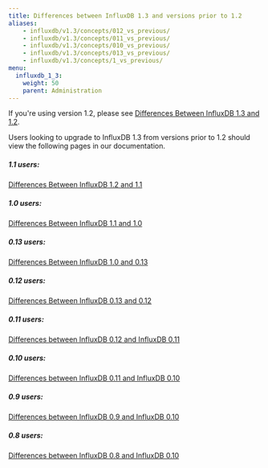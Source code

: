 ```yaml
---
title: Differences between InfluxDB 1.3 and versions prior to 1.2
aliases:
    - influxdb/v1.3/concepts/012_vs_previous/
    - influxdb/v1.3/concepts/011_vs_previous/
    - influxdb/v1.3/concepts/010_vs_previous/
    - influxdb/v1.3/concepts/013_vs_previous/
    - influxdb/v1.3/concepts/1_vs_previous/
menu:
  influxdb_1_3:
    weight: 50
    parent: Administration
---
```


If you're using version 1.2, please see [Differences Between InfluxDB 1.3 and 1.2](/influxdb/v1.3/administration/differences/).

Users looking to upgrade to InfluxDB 1.3 from versions prior to 1.2 should view the following pages in our documentation.

##### 1.1 users:
[Differences Between InfluxDB 1.2 and 1.1](https://archive.docs.influxdata.com/influxdb/v1.2/administration/differences/)

##### 1.0 users:
[Differences Between InfluxDB 1.1 and 1.0](https://archive.docs.influxdata.com/influxdb/v1.1/administration/differences/)

##### 0.13 users:
[Differences Between InfluxDB 1.0 and 0.13](https://archive.docs.influxdata.com/influxdb/v1.0/administration/013_vs_1/)

##### 0.12 users:
[Differences Between InfluxDB 0.13 and 0.12](https://archive.docs.influxdata.com/influxdb/v0.13/administration/012_vs_013/)

##### 0.11 users:
[Differences between InfluxDB 0.12 and InfluxDB 0.11](https://archive.docs.influxdata.com/influxdb/v0.12/concepts/011_vs_012/)

##### 0.10 users:
[Differences between InfluxDB 0.11 and InfluxDB 0.10](https://archive.docs.influxdata.com/influxdb/v0.11/concepts/010_vs_011/)

##### 0.9 users:
[Differences between InfluxDB 0.9 and InfluxDB 0.10](https://archive.docs.influxdata.com/influxdb/v0.10/concepts/09_vs_010/)

##### 0.8 users:
[Differences between InfluxDB 0.8 and InfluxDB 0.10](https://archive.docs.influxdata.com/influxdb/v0.10/concepts/08_vs_010/)
